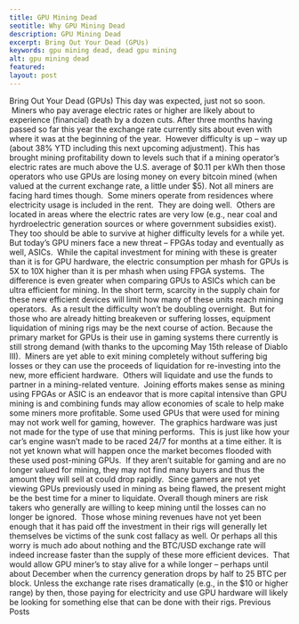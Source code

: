 ```yaml
---
title: GPU Mining Dead
seotitle: Why GPU Mining Dead
description: GPU Mining Dead
excerpt: Bring Out Your Dead (GPUs)
keywords: gpu mining dead, dead gpu mining
alt: gpu mining dead
featured: 
layout: post
---
```

Bring Out Your Dead (GPUs)
This day was expected, just not so soon.  Miners who pay average electric rates or higher are likely about to experience (financial) death by a dozen cuts.
After three months having passed so far this year the exchange rate currently sits about even with where it was at the beginning of the year.  However difficulty is up – way up (about 38% YTD including this next upcoming adjustment).
This has brought mining profitability down to levels such that if a mining operator’s electric rates are much above the U.S. average of $0.11 per kWh then those operators who use GPUs are losing money on every bitcoin mined (when valued at the current exchange rate, a little under $5).
Not all miners are facing hard times though.  Some miners operate from residences where electricity usage is included in the rent.  They are doing well.  Others are located in areas where the electric rates are very low (e.g., near coal and hyrdroelectric generation sources or where government subsidies exist). They too should be able to survive at higher difficulty levels for a while yet.
But today’s GPU miners face a new threat – FPGAs today and eventually as well, ASICs.  While the capital investment for mining with these is greater than it is for GPU hardware, the electric consumption per mhash for GPUs is 5X to 10X higher than it is per mhash when using FPGA systems.  The difference is even greater when comparing GPUs to ASICs which can be ultra efficient for mining.
In the short term, scarcity in the supply chain for these new efficient devices will limit how many of these units reach mining operators.  As a result the difficulty won’t be doubling overnight.  But for those who are already hitting breakeven or suffering losses, equipment liquidation of mining rigs may be the next course of action.
Because the primary market for GPUs is their use in gaming systems there currently is still strong demand (with thanks to the upcoming May 15th release of Diablo III).  Miners are yet able to exit mining completely without suffering big losses or they can use the proceeds of liquidation for re-investing into the new, more efficient hardware.  Others will liquidate and use the funds to partner in a mining-related venture.  Joining efforts makes sense as mining using FPGAs or ASIC is an endeavor that is more capital intensive than GPU mining is and combining funds may allow economies of scale to help make some miners more profitable.
Some used GPUs that were used for mining may not work well for gaming, however.  The graphics hardware was just not made for the type of use that mining performs.  This is just like how your car’s engine wasn’t made to be raced 24/7 for months at a time either.
It is not yet known what will happen once the market becomes flooded with these used post-mining GPUs.  If they aren’t suitable for gaming and are no longer valued for mining, they may not find many buyers and thus the amount they will sell at could drop rapidly.  Since gamers are not yet viewing GPUs previously used in mining as being flawed, the present might be the best time for a miner to liquidate.
Overall though miners are risk takers who generally are willing to keep mining until the losses can no longer be ignored.  Those whose mining revenues have not yet been enough that it has paid off the investment in their rigs will generally let themselves be victims of the sunk cost fallacy as well.
Or perhaps all this worry is much ado about nothing and the BTC/USD exchange rate will indeed increase faster than the supply of these more efficient devices.  That would allow GPU miner’s to stay alive for a while longer – perhaps until about December when the currency generation drops by half to 25 BTC per block.
Unless the exchange rate rises dramatically (e.g., in the $10 or higher range) by then, those paying for electricity and use GPU hardware will likely be looking for something else that can be done with their rigs.
Previous Posts
